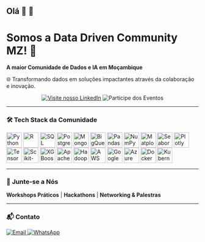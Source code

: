 ## Olá 👋 👋
# Somos a Data Driven Community MZ! 👋

**A maior Comunidade de Dados e IA em Moçambique**  

🌐 Transformando dados em soluções impactantes através da colaboração e inovação.

<div align="center">

[![Visite nosso LinkedIn](https://img.shields.io/badge/-Conecte--se%20connosco-01062e?style=for-the-badge&logo=linkedin&logoColor=white)](https://www.linkedin.com/company/data-driven-communitymz/)
![Participe dos Eventos](https://img.shields.io/badge/Eventos-83d4ef?style=for-the-badge&logo=meetup&logoColor=01062e)


</div>

---

### 🛠️ **Tech Stack da Comunidade**
<div style="display: inline_block; margin: 15px 0">  
  <!-- Linguagens e Banco de Dados -->
  <img align="center" alt="Python" height="40" src="https://cdn.jsdelivr.net/gh/devicons/devicon/icons/python/python-original.svg" />  
  <img align="center" alt="R" height="40" src="https://cdn.jsdelivr.net/gh/devicons/devicon/icons/r/r-original.svg" />  
  <img align="center" alt="SQL" height="40" src="https://cdn.jsdelivr.net/gh/devicons/devicon/icons/mysql/mysql-original.svg" />  
  <img align="center" alt="PostgreSQL" height="40" src="https://cdn.jsdelivr.net/gh/devicons/devicon/icons/postgresql/postgresql-original.svg" />  
  <img align="center" alt="MongoDB" height="40" src="https://cdn.jsdelivr.net/gh/devicons/devicon/icons/mongodb/mongodb-original.svg" />  
  <img align="center" alt="BigQuery" height="40" src="https://cdn.jsdelivr.net/gh/devicons/devicon/icons/googlecloud/googlecloud-original.svg" />  

  <!-- Bibliotecas de Análise de Dados -->
  <img align="center" alt="Pandas" height="40" src="https://cdn.jsdelivr.net/gh/devicons/devicon/icons/pandas/pandas-original.svg" />  
  <img align="center" alt="NumPy" height="40" src="https://cdn.jsdelivr.net/gh/devicons/devicon/icons/numpy/numpy-original.svg" />  
  <img align="center" alt="Matplotlib" height="40" src="https://upload.wikimedia.org/wikipedia/commons/8/84/Matplotlib_icon.svg" />  
  <img align="center" alt="Seaborn" height="40" src="https://seaborn.pydata.org/_images/logo-tall-lightbg.svg" />  
  <img align="center" alt="Plotly" height="40" src="https://upload.wikimedia.org/wikipedia/commons/2/22/Plotly-logo.png" />  

  <!-- Machine Learning & Deep Learning -->
  <img align="center" alt="TensorFlow" height="40" src="https://cdn.jsdelivr.net/gh/devicons/devicon/icons/tensorflow/tensorflow-original.svg" />  
  <img align="center" alt="Scikit-Learn" height="40" src="https://upload.wikimedia.org/wikipedia/commons/0/05/Scikit_learn_logo_small.svg" />  
  <img align="center" alt="XGBoost" height="40" src="https://upload.wikimedia.org/wikipedia/commons/6/69/XGBoost_logo.png" />  

  <!-- Big Data e Processamento -->
  <img align="center" alt="Apache Spark" height="40" src="https://cdn.jsdelivr.net/gh/devicons/devicon/icons/apache/apache-original.svg" />  
  <img align="center" alt="Hadoop" height="40" src="https://cdn.jsdelivr.net/gh/devicons/devicon/icons/hadoop/hadoop-original.svg" />  

  <!-- Computação em Nuvem -->
  <img align="center" alt="AWS" height="40" src="https://cdn.jsdelivr.net/gh/devicons/devicon/icons/amazonwebservices/amazonwebservices-plain-wordmark.svg" />  
  <img align="center" alt="Google Cloud" height="40" src="https://cdn.jsdelivr.net/gh/devicons/devicon/icons/googlecloud/googlecloud-original.svg" />  
  <img align="center" alt="Azure" height="40" src="https://cdn.jsdelivr.net/gh/devicons/devicon/icons/azure/azure-original.svg" />  

  <!-- Ferramentas de Deploy e DevOps -->
  <img align="center" alt="Docker" height="40" src="https://cdn.jsdelivr.net/gh/devicons/devicon/icons/docker/docker-original.svg" />  
  <img align="center" alt="Kubernetes" height="40" src="https://cdn.jsdelivr.net/gh/devicons/devicon/icons/kubernetes/kubernetes-plain.svg" />  
</div>  


---

### 🌟 **Junte-se a Nós**


 **Workshops Práticos**                                                                        | **Hackathons**                                                                        | **Networking & Palestras**                                                    

---

### 📬 **Contato**
<div style="display: inline_block">
  <a href="MAILTO_AQUI">
    <img src="https://img.shields.io/badge/-Email-01062e?style=flat-square&logo=gmail&logoColor=white" alt="Email">
  </a>
  <a href="(https://chat.whatsapp.com/JYdKuoGYvEuCLS0jNUTho1?fbclid=PAZXh0bgNhZW0CMTEAAaYpHXd7A8SdOQTxrc6qmk7LBzYhg0W3yDaNDvhCfK9aB11y3VNY2uwbx1M_aem_gzGczfS_CVRmA-qsEzQmew)">
    <img src="https://img.shields.io/badge/WhatsApp-83d4ef?style=flat-square&logo=whatsapp&logoColor=01062e" alt="WhatsApp">
  </a>
</div>

